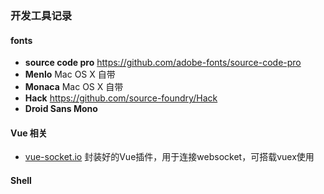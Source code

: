 ###  开发工具记录

#### fonts

+ **source code pro** https://github.com/adobe-fonts/source-code-pro
+ **Menlo** Mac OS X 自带
+ **Monaca** Mac OS X 自带
+ **Hack** https://github.com/source-foundry/Hack
+ **Droid Sans Mono** 



#### Vue 相关

+ [vue-socket.io](https://github.com/MetinSeylan/Vue-Socket.io) 封装好的Vue插件，用于连接websocket，可搭载vuex使用



#### Shell 

